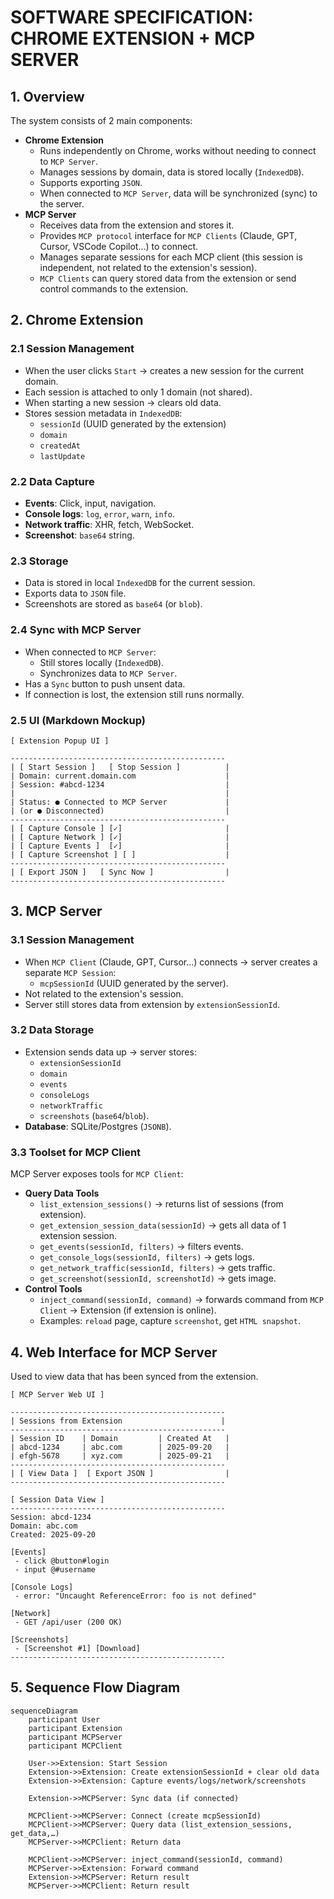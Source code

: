 # SOFTWARE SPECIFICATION: CHROME EXTENSION + MCP SERVER

## 1. Overview
The system consists of 2 main components:
- **Chrome Extension**
    - Runs independently on Chrome, works without needing to connect to `MCP Server`.
    - Manages sessions by domain, data is stored locally (`IndexedDB`).
    - Supports exporting `JSON`.
    - When connected to `MCP Server`, data will be synchronized (sync) to the server.
- **MCP Server**
    - Receives data from the extension and stores it.
    - Provides `MCP protocol` interface for `MCP Clients` (Claude, GPT, Cursor, VSCode Copilot...) to connect.
    - Manages separate sessions for each MCP client (this session is independent, not related to the extension's session).
    - `MCP Clients` can query stored data from the extension or send control commands to the extension.

## 2. Chrome Extension

### 2.1 Session Management
- When the user clicks `Start` → creates a new session for the current domain.
- Each session is attached to only 1 domain (not shared).
- When starting a new session → clears old data.
- Stores session metadata in `IndexedDB`:
    - `sessionId` (UUID generated by the extension)
    - `domain`
    - `createdAt`
    - `lastUpdate`

### 2.2 Data Capture
- **Events**: Click, input, navigation.
- **Console logs**: `log`, `error`, `warn`, `info`.
- **Network traffic**: XHR, fetch, WebSocket.
- **Screenshot**: `base64` string.

### 2.3 Storage
- Data is stored in local `IndexedDB` for the current session.
- Exports data to `JSON` file.
- Screenshots are stored as `base64` (or `blob`).

### 2.4 Sync with MCP Server
- When connected to `MCP Server`:
    - Still stores locally (`IndexedDB`).
    - Synchronizes data to `MCP Server`.
- Has a `Sync` button to push unsent data.
- If connection is lost, the extension still runs normally.

### 2.5 UI (Markdown Mockup)
```
[ Extension Popup UI ]

------------------------------------------------
| [ Start Session ]   [ Stop Session ]          |
| Domain: current.domain.com                    |
| Session: #abcd-1234                           |
|                                               |
| Status: ● Connected to MCP Server             |
| (or ● Disconnected)                           |
------------------------------------------------
| [ Capture Console ] [✓]                       |
| [ Capture Network ] [✓]                       |
| [ Capture Events ]  [✓]                       |
| [ Capture Screenshot ] [ ]                    |
------------------------------------------------
| [ Export JSON ]   [ Sync Now ]                |
------------------------------------------------
```

## 3. MCP Server

### 3.1 Session Management
- When `MCP Client` (Claude, GPT, Cursor...) connects → server creates a separate `MCP Session`:
    - `mcpSessionId` (UUID generated by the server).
- Not related to the extension's session.
- Server still stores data from extension by `extensionSessionId`.

### 3.2 Data Storage
- Extension sends data up → server stores:
    - `extensionSessionId`
    - `domain`
    - `events`
    - `consoleLogs`
    - `networkTraffic`
    - `screenshots` (`base64`/`blob`).
- **Database**: SQLite/Postgres (`JSONB`).

### 3.3 Toolset for MCP Client
MCP Server exposes tools for `MCP Client`:
- **Query Data Tools**
    - `list_extension_sessions()` → returns list of sessions (from extension).
    - `get_extension_session_data(sessionId)` → gets all data of 1 extension session.
    - `get_events(sessionId, filters)` → filters events.
    - `get_console_logs(sessionId, filters)` → gets logs.
    - `get_network_traffic(sessionId, filters)` → gets traffic.
    - `get_screenshot(sessionId, screenshotId)` → gets image.
- **Control Tools**
    - `inject_command(sessionId, command)` → forwards command from `MCP Client` → Extension (if extension is online).
    - Examples: `reload` page, capture `screenshot`, get `HTML snapshot`.

## 4. Web Interface for MCP Server
Used to view data that has been synced from the extension.
```
[ MCP Server Web UI ]

------------------------------------------------
| Sessions from Extension                      |
------------------------------------------------
| Session ID    | Domain         | Created At   |
| abcd-1234     | abc.com        | 2025-09-20   |
| efgh-5678     | xyz.com        | 2025-09-21   |
------------------------------------------------
| [ View Data ]  [ Export JSON ]                |
------------------------------------------------
```
```
[ Session Data View ]
------------------------------------------------
Session: abcd-1234
Domain: abc.com
Created: 2025-09-20

[Events]
 - click @button#login
 - input @#username

[Console Logs]
 - error: "Uncaught ReferenceError: foo is not defined"

[Network]
 - GET /api/user (200 OK)

[Screenshots]
 - [Screenshot #1] [Download]
------------------------------------------------
```

## 5. Sequence Flow Diagram
```mermaid
sequenceDiagram
    participant User
    participant Extension
    participant MCPServer
    participant MCPClient

    User->>Extension: Start Session
    Extension->>Extension: Create extensionSessionId + clear old data
    Extension->>Extension: Capture events/logs/network/screenshots

    Extension->>MCPServer: Sync data (if connected)

    MCPClient->>MCPServer: Connect (create mcpSessionId)
    MCPClient->>MCPServer: Query data (list_extension_sessions, get_data,…)
    MCPServer->>MCPClient: Return data

    MCPClient->>MCPServer: inject_command(sessionId, command)
    MCPServer->>Extension: Forward command
    Extension->>MCPServer: Return result
    MCPServer->>MCPClient: Return result
```
